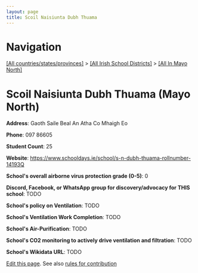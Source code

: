```yaml
---
layout: page
title: Scoil Naisiunta Dubh Thuama
---
```

# Navigation

[[All countries/states/provinces]](../../..) > [[All Irish School Districts]](../..) > [[All In Mayo North]](..)

# Scoil Naisiunta Dubh Thuama (Mayo North)

**Address**: Gaoth Saile Beal An Atha Co Mhaigh Eo

**Phone**: 097 86605

**Student Count**: 25

**Website**: <https://www.schooldays.ie/school/s-n-dubh-thuama-rollnumber-14193Q>

**School's overall airborne virus protection grade (0-5)**: 0

**Discord, Facebook, or WhatsApp group for discovery/advocacy for THIS school**: TODO

**School's policy on Ventilation**: TODO

**School's Ventilation Work Completion**: TODO

**School's Air-Purification**: TODO

**School's CO2 monitoring to actively drive ventilation and filtration**: TODO

**School's Wikidata URL**: TODO


[Edit this page](https://github.com/ventilate-schools/Ireland/edit/main/./Mayo_North/Scoil_Naisiunta_Dubh_Thuama.md). See also [rules for contribution](../../../contribution-rules/)